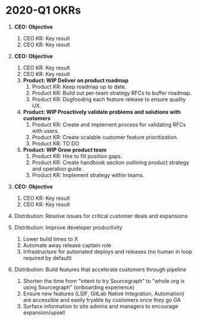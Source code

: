 # 2020-Q1 OKRs

1. **CEO: Objective**
   1. CEO KR: Key result
   1. CEO KR: Key result
1. **CEO: Objective**
   1. CEO KR: Key result
   1. CEO KR: Key result
   1. **Product: WIP Deliver on product roadmap**
      1. Product KR: Keep roadmap up to date.
      1. Product KR: Build out per-team strategy RFCs to buffer roadmap.
      1. Product KR: Dogfooding each feature release to ensure quality UX.
   1. **Product: WIP Proactively validate problems and solutions with customers**
      1. Product KR: Create and implement process for validating RFCs with users.
      1. Product KR: Create scalable customer feature prioritization.
      1. Product KR: TO DO
   1. **Product: WIP Grow product team**
      1. Product KR: Hire to fill position gaps.
      1. Product KR: Create handbook section outlining product strategy and operation guide.
      1. Product KR: Implement strategy within teams.
1. **CEO: Objective**
   1. CEO KR: Key result
   1. CEO KR: Key result



1. Distribution: Resolve issues for critical customer deals and expansions
1. Distribution: Improve developer productivity
   1. Lower build times to X
   1. Automate away release captain role
   1. Infrastructure for automated deploys and releases (no human in loop required by default)
1. Distribution: Build features that accelerate customers through pipeline
   1. Shorten the time from "intent to try Sourcegraph" to "whole org is using Sourcegraph" (onboarding experience)
   1. Ensure new features (LSIF, GitLab Native Integration, Automation) are accessible and easily tryable by customers once they go GA
   1. Surface information to site admins and managers to encourage expansion/upsell
